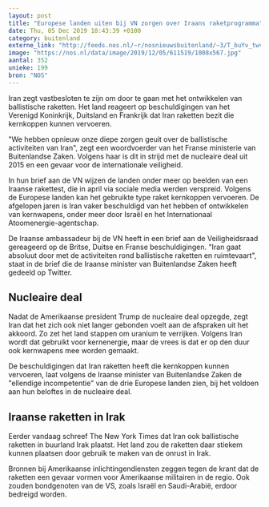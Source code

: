 ```yaml
---
layout: post
title: "Europese landen uiten bij VN zorgen over Iraans raketprogramma"
date: Thu, 05 Dec 2019 18:43:39 +0100
category: buitenland
externe_link: "http://feeds.nos.nl/~r/nosnieuwsbuitenland/~3/T_buYv_twvw/2313415"
image: "https://nos.nl/data/image/2019/12/05/611519/1008x567.jpg"
aantal: 352
unieke: 199
bron: "NOS"
---
```


<p>Iran zegt vastbesloten te zijn om door te gaan met het ontwikkelen van ballistische raketten. Het land reageert op beschuldigingen van het Verenigd Koninkrijk, Duitsland en Frankrijk dat Iran raketten bezit die kernkoppen kunnen vervoeren.</p>
<p>"We hebben opnieuw onze diepe zorgen geuit over de ballistische activiteiten van Iran", zegt een woordvoerder van het Franse ministerie van Buitenlandse Zaken. Volgens haar is dit in strijd met de nucleaire deal uit 2015 en een gevaar voor de internationale veiligheid.</p>
<p>In hun brief aan de VN wijzen de landen onder meer op beelden van een Iraanse rakettest, die in april via sociale media werden verspreid. Volgens de Europese landen kan het gebruikte type raket kernkoppen vervoeren. De afgelopen jaren is Iran vaker beschuldigd van het hebben of ontwikkelen van kernwapens, onder meer door Israël en het Internationaal Atoomenergie-agentschap.</p>
<p>De Iraanse ambassadeur bij de VN heeft in een brief aan de Veiligheidsraad gereageerd op de Britse, Duitse en Franse beschuldigingen. "Iran gaat absoluut door met de activiteiten rond ballistische raketten en ruimtevaart", staat in de brief die de Iraanse minister van Buitenlandse Zaken heeft gedeeld op Twitter.</p>
<h2>Nucleaire deal</h2>
<p>Nadat de Amerikaanse president Trump de nucleaire deal opzegde, zegt Iran dat het zich ook niet langer gebonden voelt aan de afspraken uit het akkoord. Zo zet het land stappen om uranium te verrijken. Volgens Iran wordt dat gebruikt voor kernenergie, maar de vrees is dat er op den duur ook kernwapens mee worden gemaakt.</p>
<p>De beschuldigingen dat Iran raketten heeft die kernkoppen kunnen vervoeren, laat volgens de Iraanse minister van Buitenlandse Zaken de "ellendige incompetentie" van de drie Europese landen zien, bij het voldoen aan hun beloftes in de nucleaire deal.</p>
<h2>Iraanse raketten in Irak</h2>
<p>Eerder vandaag schreef The New York Times dat Iran ook ballistische raketten in buurland Irak plaatst. Het land zou de raketten daar stiekem kunnen plaatsen door gebruik te maken van de onrust in Irak.</p>
<p>Bronnen bij Amerikaanse inlichtingendiensten zeggen tegen de krant dat de raketten een gevaar vormen voor Amerikaanse militairen in de regio. Ook zouden bondgenoten van de VS, zoals Israël en Saudi-Arabië, erdoor bedreigd worden.</p><img src="http://feeds.feedburner.com/~r/nosnieuwsbuitenland/~4/T_buYv_twvw" height="1" width="1" alt=""/>
